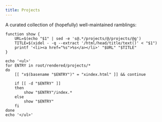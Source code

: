 ```yaml
---
title: Projects
---
```


A curated collection of (hopefully) well-maintained ramblings:

```{.unwrap pipe="nix-shell -p xidel --run sh | pandoc -t json"}
function show {
    URL=$(echo "$1" | sed -e 's@.*/projects/@/projects/@g')
    TITLE=$(xidel - -q --extract '/html/head/title/text()' < "$1")
    printf '<li><a href="%s">%s</a></li>' "$URL" "$TITLE"
}

echo '<ul>'
for ENTRY in root/rendered/projects/*
do
    [[ "x$(basename "$ENTRY")" = "xindex.html" ]] && continue

    if [[ -d "$ENTRY" ]]
    then
        show "$ENTRY"/index.*
    else
        show "$ENTRY"
    fi
done
echo '</ul>'
```
